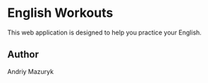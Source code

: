 # English Workouts

This web application is designed to help you practice your English.

## Author

Andriy Mazuryk
